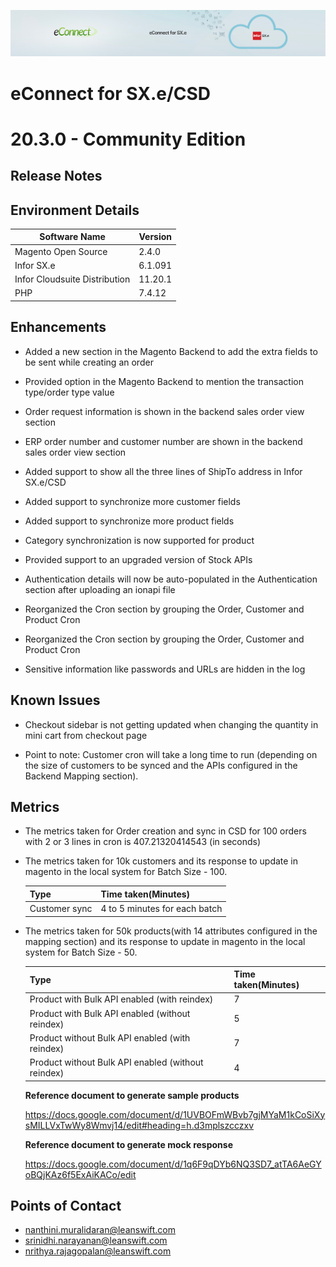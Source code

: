 ![eConnect for Infor SX.e / Infor CloudSuite Distribution](../../../../images/banner-econnect-sxe.jpg)

# **eConnect for SX.e/CSD** 
# **20.3.0 - Community Edition** 


## **Release Notes**


## Environment Details

| Software Name | Version | 
| --- | --- |
| Magento Open Source| 2.4.0 |
| Infor SX.e  | 6.1.091 |
| Infor Cloudsuite Distribution | 11.20.1 |
| PHP | 7.4.12 |



## Enhancements

- Added a new section in the Magento Backend to add the extra fields to be sent while creating an order

- Provided option in the Magento Backend to mention the transaction type/order type value

- Order request information is shown in the backend sales order view section

- ERP order number and customer number are shown in the backend sales order view section

- Added support to show all the three lines of ShipTo address in Infor SX.e/CSD

- Added support to synchronize more customer fields

- Added support to synchronize more product fields

- Category synchronization is now supported for product

- Provided support to an upgraded version of Stock APIs

- Authentication details will now be auto-populated in the Authentication section after uploading an ionapi file

- Reorganized the Cron section by grouping the Order, Customer and Product Cron

- Reorganized the Cron section by grouping the Order, Customer and Product Cron

- Sensitive information like passwords and URLs are hidden in the log

## Known Issues

- Checkout sidebar is not getting updated when changing the quantity in mini cart from checkout page

- Point to note: Customer cron will take a long time to run (depending on the size of customers to be synced and the APIs configured in the Backend Mapping section).

## Metrics

- The metrics taken for Order creation and sync in CSD for 100 orders with 2 or 3 lines in cron is 407.21320414543 (in seconds)

- The metrics taken for 10k customers and its response to update in magento in the local system for Batch Size - 100.

  | Type | Time taken(Minutes) |
  | --- | --- | 
  | Customer sync | 4 to 5 minutes for each batch |

- The metrics taken for 50k products(with 14 attributes configured in the mapping section) and its response to update in magento in the local system for Batch Size - 50.

  | Type | Time taken(Minutes) |
  | --- | --- |
  | Product with Bulk API enabled (with reindex)| 7 |
  | Product with Bulk API enabled (without reindex) | 5 |
  | Product without Bulk API enabled (with reindex)| 7 |
  | Product without Bulk API enabled (without reindex) | 4 |

  **Reference document to generate sample products**

  https://docs.google.com/document/d/1UVBOFmWBvb7gjMYaM1kCoSiXysMILLVxTwWy8Wmvj14/edit#heading=h.d3mplszcczxv


  **Reference document to generate mock response** 

  https://docs.google.com/document/d/1q6F9qDYb6NQ3SD7_atTA6AeGYoBQjKAz6f5ExAiKACo/edit



## Points of Contact

- nanthini.muralidaran@leanswift.com
- srinidhi.narayanan@leanswift.com
- nrithya.rajagopalan@leanswift.com

